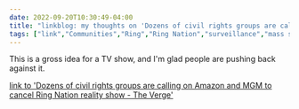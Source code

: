 ---date: 2022-09-20T10:30:49-04:00title: "linkblog: my thoughts on 'Dozens of civil rights groups are calling on Amazon and MGM to cancel Ring Nation reality show - The Verge'"tags: ["link","Communities","Ring","Ring Nation","surveillance","mass surveillance","privacy"]---This is a gross idea for a TV show, and I'm glad people are pushing back against it. [link to 'Dozens of civil rights groups are calling on Amazon and MGM to cancel Ring Nation reality show - The Verge'](https://www.theverge.com/2022/9/20/23362010/ring-nation-mgm-amazon-mark-burnett-barry-poznick-civil-rights-cancel)